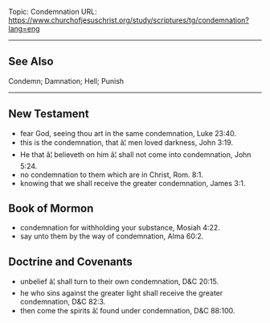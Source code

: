 Topic: Condemnation
URL: https://www.churchofjesuschrist.org/study/scriptures/tg/condemnation?lang=eng

---

## See Also

Condemn; Damnation; Hell; Punish

---

## New Testament

- fear God, seeing thou art in the same condemnation, Luke 23:40.
- this is the condemnation, that â¦ men loved darkness, John 3:19.
- He that â¦ believeth on him â¦ shall not come into condemnation, John 5:24.
- no condemnation to them which are in Christ, Rom. 8:1.
- knowing that we shall receive the greater condemnation, James 3:1.

## Book of Mormon

- condemnation for withholding your substance, Mosiah 4:22.
- say unto them by the way of condemnation, Alma 60:2.

## Doctrine and Covenants

- unbelief â¦ shall turn to their own condemnation, D&C 20:15.
- he who sins against the greater light shall receive the greater condemnation, D&C 82:3.
- then come the spirits â¦ found under condemnation, D&C 88:100.


